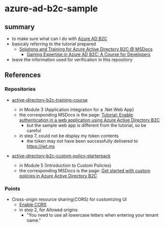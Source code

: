# azure-ad-b2c-sample

## summary

- to make sure what can I do with [Azure AD B2C](https://docs.microsoft.com/ja-jp/azure/active-directory-b2c/)
- basicaly referring to the tutorial prepared
  - [Solutions and Training for Azure Active Directory B2C @ MSDocs](https://docs.microsoft.com/ja-jp/azure/active-directory-b2c/solution-articles)
    - [Gaining Expertise in Azure AD B2C: A Course for Developers](https://aka.ms/learnAADB2C)
- leave the information used for verification in this repository

## References

### Repositories

- [active-directory-b2c-training-course](https://github.com/Azure-Samples/active-directory-b2c-training-course)
  - in Module 3 (Application Integration for a .Net Web App)
  - the corresponding MSDocs is the page: [Tutorial: Enable authentication in a web application using Azure Active Directory B2C](https://docs.microsoft.com/ja-jp/azure/active-directory-b2c/active-directory-b2c-tutorials-web-app)
    - but the sample web app is different from the tutorial, so be careful
  - in step 7, could not be display my token contents
    - the token may not have been successfully delivered to https://jwt.ms

- [active-directory-b2c-custom-policy-starterpack](https://github.com/Azure-Samples/active-directory-b2c-custom-policy-starterpack)
  - in Module 5 (Introduction to Custom Policies)
  - the corresponding MSDocs is the page: [Get started with custom policies in Azure Active Directory B2C](https://docs.microsoft.com/ja-jp/azure/active-directory-b2c/active-directory-b2c-get-started-custom#register-identity-experience-framework-applications)


### Points

- Cross-origin resource sharing(CORS) for customizing UI
  - [Enable CORS](https://docs.microsoft.com/ja-jp/azure/active-directory-b2c/tutorial-customize-ui#enable-cors)
  - in step 2, for Allowed origins
    - "You need to use all lowercase letters when entering your tenant name."


